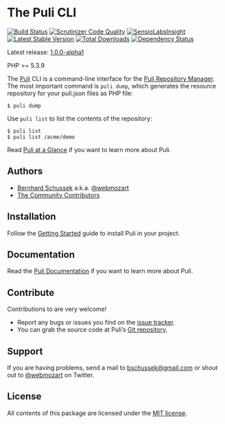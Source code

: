 The Puli CLI
============

[![Build Status](https://travis-ci.org/puli/cli.svg?branch=master)](https://travis-ci.org/puli/cli)
[![Scrutinizer Code Quality](https://scrutinizer-ci.com/g/puli/cli/badges/quality-score.png?b=master)](https://scrutinizer-ci.com/g/puli/cli/?branch=master)
[![SensioLabsInsight](https://insight.sensiolabs.com/projects/96bbb04c-f5c3-47c2-8e43-1f92d26f7c3a/mini.png)](https://insight.sensiolabs.com/projects/96bbb04c-f5c3-47c2-8e43-1f92d26f7c3a)
[![Latest Stable Version](https://poser.pugx.org/puli/cli/v/stable.png)](https://packagist.org/packages/puli/cli)
[![Total Downloads](https://poser.pugx.org/puli/cli/downloads.png)](https://packagist.org/packages/puli/cli)
[![Dependency Status](https://www.versioneye.com/php/puli:cli/1.0.0/badge.png)](https://www.versioneye.com/php/puli:cli/1.0.0)

Latest release: [1.0.0-alpha1](https://packagist.org/packages/puli/cli#1.0.0-alpha1)

PHP >= 5.3.9

The [Puli] CLI is a command-line interface for the [Puli Repository Manager].
The most important command is `puli dump`, which generates the resource
repository for your puli.json files as PHP file:

```
$ puli dump
```

Use `puli list` to list the contents of the repository:

```
$ puli list
$ puli list /acme/demo
```

Read [Puli at a Glance] if you want to learn more about Puli.

Authors
-------

* [Bernhard Schussek] a.k.a. [@webmozart]
* [The Community Contributors]

Installation
------------

Follow the [Getting Started] guide to install Puli in your project.

Documentation
-------------

Read the [Puli Documentation] if you want to learn more about Puli.

Contribute
----------

Contributions to are very welcome!

* Report any bugs or issues you find on the [issue tracker].
* You can grab the source code at Puli’s [Git repository].

Support
-------

If you are having problems, send a mail to bschussek@gmail.com or shout out to
[@webmozart] on Twitter.

License
-------

All contents of this package are licensed under the [MIT license].

[Puli]: https://github.com/puli/puli
[Puli Repository Manager]: https://github.com/puli/puli-repository-manager
[Bernhard Schussek]: http://webmozarts.com
[The Community Contributors]: https://github.com/puli/cli/graphs/contributors
[Getting Started]: http://puli.readthedocs.org/en/latest/getting-started.html
[Puli Documentation]: http://puli.readthedocs.org/en/latest/index.html
[Puli at a Glance]: http://puli.readthedocs.org/en/latest/at-a-glance.html
[issue tracker]: https://github.com/puli/puli/issues
[Git repository]: https://github.com/puli/cli
[@webmozart]: https://twitter.com/webmozart
[MIT license]: LICENSE
